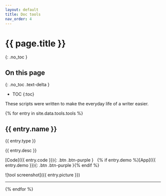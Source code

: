 ```yaml
---
layout: default
title: Doc tools
nav_order: 4
---
```


# {{ page.title }}

{: .no_toc }

## On this page

{: .no_toc .text-delta }

- TOC
   {:toc}
   
These scripts were written to make the everyday life of a writer easier.

{% for entry in site.data.tools.tools %}

## {{ entry.name }}

{{ entry.type }}

{{ entry.desc }}

[Code]({{ entry.code }}){: .btn .btn-purple }&nbsp;&nbsp;
{% if entry.demo %}[App]({{ entry.demo }}){: .btn .btn-purple }{% endif %}

![tool screenshot]({{ entry.picture }})

<hr/>

{% endfor %}



